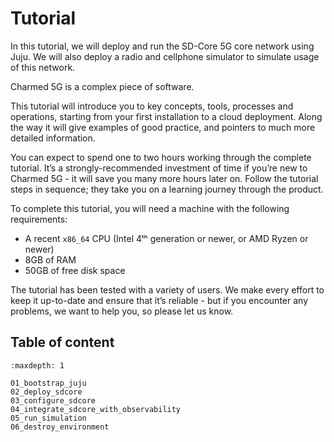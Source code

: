 # Tutorial

In this tutorial, we will deploy and run the SD-Core 5G core network using Juju. We will also
deploy a radio and cellphone simulator to simulate usage of this network.

Charmed 5G is a complex piece of software.

This tutorial will introduce you to key concepts, tools, processes and
operations, starting from your first installation to a cloud deployment.
Along the way it will give examples of good practice, and pointers to much
more detailed information.

You can expect to spend one to two hours working through the complete
tutorial. It’s a strongly-recommended investment of time if you’re new to
Charmed 5G - it will save you many more hours later on. Follow the
tutorial steps in sequence; they take you on a learning journey through the
product.

To complete this tutorial, you will need a machine with the following
requirements:

- A recent `x86_64` CPU (Intel 4ᵗʰ generation or newer, or AMD Ryzen or newer)
- 8GB of RAM
- 50GB of free disk space

The tutorial has been tested with a variety of users. We make every effort to
keep it up-to-date and ensure that it’s reliable - but if you encounter any
problems, we want to help you, so please let us know.

## Table of content
```{toctree}
:maxdepth: 1

01_bootstrap_juju
02_deploy_sdcore
03_configure_sdcore
04_integrate_sdcore_with_observability
05_run_simulation
06_destroy_environment
```

